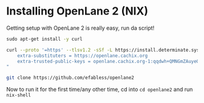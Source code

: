 # Installing OpenLane 2 (NIX)

Getting setup with OpenLane 2 is really easy, run da script!

```sh
﻿sudo apt-get install -y curl

curl --proto '=https' --tlsv1.2 -sSf -L https://install.determinate.systems/nix | sh -s -- install --no-confirm --extra-conf "
    extra-substituters = https://openlane.cachix.org
    extra-trusted-public-keys = openlane.cachix.org-1:qqdwh+QMNGmZAuyeQJTH9ErW57OWSvdtuwfBKdS254E=
"

git clone https://github.com/efabless/openlane2
```

Now to run it for the first time/any other time, cd into `cd openlane2` and run `nix-shell`
